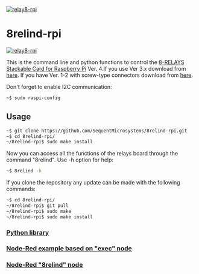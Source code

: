 [![relay8-rpi](readmeres/sequent.jpg)](https://www.sequentmicrosystems.com)

# 8relind-rpi

[![relay8-rpi](readmeres/8-RELIND.jpg)](https://www.sequentmicrosystems.com)

This is the command line and python functions to control the [8-RELAYS Stackable Card for Raspberry Pi](https://sequentmicrosystems.com/collections/industrial-automation/products/8-relays-stackable-card-for-raspberry-pi) Ver. 4.If you use Ver 3.x download from [here](https://github.com/SequentMicrosystems/8relay-rpi). If you have Ver. 1-2 with screw-type connectors download from [here](https://github.com/SequentMicrosystems/relay8-rpi).

Don't forget to enable I2C communication:
```bash
~$ sudo raspi-config
```

## Usage

```bash
~$ git clone https://github.com/SequentMicrosystems/8relind-rpi.git
~$ cd 8relind-rpi/
~/8relind-rpi$ sudo make install
```

Now you can access all the functions of the relays board through the command "8relind". Use -h option for help:
```bash
~$ 8relind -h
```

If you clone the repository any update can be made with the following commands:

```bash
~$ cd 8relind-rpi/  
~/8relind-rpi$ git pull
~/8relind-rpi$ sudo make
~/8relind-rpi$ sudo make install
```  

### [Python library](https://github.com/SequentMicrosystems/8relind-rpi/tree/master/python)

### [Node-Red example based on "exec" node](https://github.com/SequentMicrosystems/8relind-rpi/tree/master/node-red)

### [Node-Red "8relind" node](https://github.com/SequentMicrosystems/8relind-rpi/tree/master/node-red-contrib-sm-8relind)

